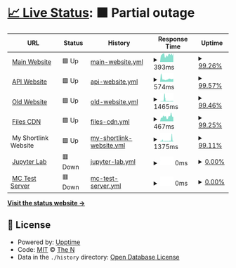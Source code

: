 # [📈 Live Status](https://uptime.therealzzy.xyz): <!--live status--> **🟧 Partial outage**

<!--start: status pages-->
<!-- This summary is generated by Upptime (https://github.com/upptime/upptime) -->
<!-- Do not edit this manually, your changes will be overwritten -->
<!-- prettier-ignore -->
| URL | Status | History | Response Time | Uptime |
| --- | ------ | ------- | ------------- | ------ |
| <img alt="" src="https://icons.duckduckgo.com/ip3/therealzzy.xyz.ico" height="13"> [Main Website](https://therealzzy.xyz) | 🟩 Up | [main-website.yml](https://github.com/then77/web-uptime/commits/HEAD/history/main-website.yml) | <details><summary><img alt="Response time graph" src="./graphs/main-website/response-time-week.png" height="20"> 393ms</summary><br><a href="https://uptime.therealzzy.xyz/history/main-website"><img alt="Response time 378" src="https://img.shields.io/endpoint?url=https%3A%2F%2Fraw.githubusercontent.com%2Fthen77%2Fweb-uptime%2FHEAD%2Fapi%2Fmain-website%2Fresponse-time.json"></a><br><a href="https://uptime.therealzzy.xyz/history/main-website"><img alt="24-hour response time 489" src="https://img.shields.io/endpoint?url=https%3A%2F%2Fraw.githubusercontent.com%2Fthen77%2Fweb-uptime%2FHEAD%2Fapi%2Fmain-website%2Fresponse-time-day.json"></a><br><a href="https://uptime.therealzzy.xyz/history/main-website"><img alt="7-day response time 393" src="https://img.shields.io/endpoint?url=https%3A%2F%2Fraw.githubusercontent.com%2Fthen77%2Fweb-uptime%2FHEAD%2Fapi%2Fmain-website%2Fresponse-time-week.json"></a><br><a href="https://uptime.therealzzy.xyz/history/main-website"><img alt="30-day response time 378" src="https://img.shields.io/endpoint?url=https%3A%2F%2Fraw.githubusercontent.com%2Fthen77%2Fweb-uptime%2FHEAD%2Fapi%2Fmain-website%2Fresponse-time-month.json"></a><br><a href="https://uptime.therealzzy.xyz/history/main-website"><img alt="1-year response time 378" src="https://img.shields.io/endpoint?url=https%3A%2F%2Fraw.githubusercontent.com%2Fthen77%2Fweb-uptime%2FHEAD%2Fapi%2Fmain-website%2Fresponse-time-year.json"></a></details> | <details><summary><a href="https://uptime.therealzzy.xyz/history/main-website">99.26%</a></summary><a href="https://uptime.therealzzy.xyz/history/main-website"><img alt="All-time uptime 99.67%" src="https://img.shields.io/endpoint?url=https%3A%2F%2Fraw.githubusercontent.com%2Fthen77%2Fweb-uptime%2FHEAD%2Fapi%2Fmain-website%2Fuptime.json"></a><br><a href="https://uptime.therealzzy.xyz/history/main-website"><img alt="24-hour uptime 100.00%" src="https://img.shields.io/endpoint?url=https%3A%2F%2Fraw.githubusercontent.com%2Fthen77%2Fweb-uptime%2FHEAD%2Fapi%2Fmain-website%2Fuptime-day.json"></a><br><a href="https://uptime.therealzzy.xyz/history/main-website"><img alt="7-day uptime 99.26%" src="https://img.shields.io/endpoint?url=https%3A%2F%2Fraw.githubusercontent.com%2Fthen77%2Fweb-uptime%2FHEAD%2Fapi%2Fmain-website%2Fuptime-week.json"></a><br><a href="https://uptime.therealzzy.xyz/history/main-website"><img alt="30-day uptime 99.67%" src="https://img.shields.io/endpoint?url=https%3A%2F%2Fraw.githubusercontent.com%2Fthen77%2Fweb-uptime%2FHEAD%2Fapi%2Fmain-website%2Fuptime-month.json"></a><br><a href="https://uptime.therealzzy.xyz/history/main-website"><img alt="1-year uptime 99.67%" src="https://img.shields.io/endpoint?url=https%3A%2F%2Fraw.githubusercontent.com%2Fthen77%2Fweb-uptime%2FHEAD%2Fapi%2Fmain-website%2Fuptime-year.json"></a></details>
| <img alt="" src="https://icons.duckduckgo.com/ip3/api.therealzzy.xyz.ico" height="13"> [API Website](https://api.therealzzy.xyz) | 🟩 Up | [api-website.yml](https://github.com/then77/web-uptime/commits/HEAD/history/api-website.yml) | <details><summary><img alt="Response time graph" src="./graphs/api-website/response-time-week.png" height="20"> 574ms</summary><br><a href="https://uptime.therealzzy.xyz/history/api-website"><img alt="Response time 569" src="https://img.shields.io/endpoint?url=https%3A%2F%2Fraw.githubusercontent.com%2Fthen77%2Fweb-uptime%2FHEAD%2Fapi%2Fapi-website%2Fresponse-time.json"></a><br><a href="https://uptime.therealzzy.xyz/history/api-website"><img alt="24-hour response time 592" src="https://img.shields.io/endpoint?url=https%3A%2F%2Fraw.githubusercontent.com%2Fthen77%2Fweb-uptime%2FHEAD%2Fapi%2Fapi-website%2Fresponse-time-day.json"></a><br><a href="https://uptime.therealzzy.xyz/history/api-website"><img alt="7-day response time 574" src="https://img.shields.io/endpoint?url=https%3A%2F%2Fraw.githubusercontent.com%2Fthen77%2Fweb-uptime%2FHEAD%2Fapi%2Fapi-website%2Fresponse-time-week.json"></a><br><a href="https://uptime.therealzzy.xyz/history/api-website"><img alt="30-day response time 569" src="https://img.shields.io/endpoint?url=https%3A%2F%2Fraw.githubusercontent.com%2Fthen77%2Fweb-uptime%2FHEAD%2Fapi%2Fapi-website%2Fresponse-time-month.json"></a><br><a href="https://uptime.therealzzy.xyz/history/api-website"><img alt="1-year response time 569" src="https://img.shields.io/endpoint?url=https%3A%2F%2Fraw.githubusercontent.com%2Fthen77%2Fweb-uptime%2FHEAD%2Fapi%2Fapi-website%2Fresponse-time-year.json"></a></details> | <details><summary><a href="https://uptime.therealzzy.xyz/history/api-website">99.57%</a></summary><a href="https://uptime.therealzzy.xyz/history/api-website"><img alt="All-time uptime 99.80%" src="https://img.shields.io/endpoint?url=https%3A%2F%2Fraw.githubusercontent.com%2Fthen77%2Fweb-uptime%2FHEAD%2Fapi%2Fapi-website%2Fuptime.json"></a><br><a href="https://uptime.therealzzy.xyz/history/api-website"><img alt="24-hour uptime 100.00%" src="https://img.shields.io/endpoint?url=https%3A%2F%2Fraw.githubusercontent.com%2Fthen77%2Fweb-uptime%2FHEAD%2Fapi%2Fapi-website%2Fuptime-day.json"></a><br><a href="https://uptime.therealzzy.xyz/history/api-website"><img alt="7-day uptime 99.57%" src="https://img.shields.io/endpoint?url=https%3A%2F%2Fraw.githubusercontent.com%2Fthen77%2Fweb-uptime%2FHEAD%2Fapi%2Fapi-website%2Fuptime-week.json"></a><br><a href="https://uptime.therealzzy.xyz/history/api-website"><img alt="30-day uptime 99.80%" src="https://img.shields.io/endpoint?url=https%3A%2F%2Fraw.githubusercontent.com%2Fthen77%2Fweb-uptime%2FHEAD%2Fapi%2Fapi-website%2Fuptime-month.json"></a><br><a href="https://uptime.therealzzy.xyz/history/api-website"><img alt="1-year uptime 99.80%" src="https://img.shields.io/endpoint?url=https%3A%2F%2Fraw.githubusercontent.com%2Fthen77%2Fweb-uptime%2FHEAD%2Fapi%2Fapi-website%2Fuptime-year.json"></a></details>
| <img alt="" src="https://icons.duckduckgo.com/ip3/site.therealzzy.xyz.ico" height="13"> [Old Website](https://site.therealzzy.xyz) | 🟩 Up | [old-website.yml](https://github.com/then77/web-uptime/commits/HEAD/history/old-website.yml) | <details><summary><img alt="Response time graph" src="./graphs/old-website/response-time-week.png" height="20"> 1465ms</summary><br><a href="https://uptime.therealzzy.xyz/history/old-website"><img alt="Response time 1007" src="https://img.shields.io/endpoint?url=https%3A%2F%2Fraw.githubusercontent.com%2Fthen77%2Fweb-uptime%2FHEAD%2Fapi%2Fold-website%2Fresponse-time.json"></a><br><a href="https://uptime.therealzzy.xyz/history/old-website"><img alt="24-hour response time 488" src="https://img.shields.io/endpoint?url=https%3A%2F%2Fraw.githubusercontent.com%2Fthen77%2Fweb-uptime%2FHEAD%2Fapi%2Fold-website%2Fresponse-time-day.json"></a><br><a href="https://uptime.therealzzy.xyz/history/old-website"><img alt="7-day response time 1465" src="https://img.shields.io/endpoint?url=https%3A%2F%2Fraw.githubusercontent.com%2Fthen77%2Fweb-uptime%2FHEAD%2Fapi%2Fold-website%2Fresponse-time-week.json"></a><br><a href="https://uptime.therealzzy.xyz/history/old-website"><img alt="30-day response time 1007" src="https://img.shields.io/endpoint?url=https%3A%2F%2Fraw.githubusercontent.com%2Fthen77%2Fweb-uptime%2FHEAD%2Fapi%2Fold-website%2Fresponse-time-month.json"></a><br><a href="https://uptime.therealzzy.xyz/history/old-website"><img alt="1-year response time 1007" src="https://img.shields.io/endpoint?url=https%3A%2F%2Fraw.githubusercontent.com%2Fthen77%2Fweb-uptime%2FHEAD%2Fapi%2Fold-website%2Fresponse-time-year.json"></a></details> | <details><summary><a href="https://uptime.therealzzy.xyz/history/old-website">99.46%</a></summary><a href="https://uptime.therealzzy.xyz/history/old-website"><img alt="All-time uptime 99.76%" src="https://img.shields.io/endpoint?url=https%3A%2F%2Fraw.githubusercontent.com%2Fthen77%2Fweb-uptime%2FHEAD%2Fapi%2Fold-website%2Fuptime.json"></a><br><a href="https://uptime.therealzzy.xyz/history/old-website"><img alt="24-hour uptime 100.00%" src="https://img.shields.io/endpoint?url=https%3A%2F%2Fraw.githubusercontent.com%2Fthen77%2Fweb-uptime%2FHEAD%2Fapi%2Fold-website%2Fuptime-day.json"></a><br><a href="https://uptime.therealzzy.xyz/history/old-website"><img alt="7-day uptime 99.46%" src="https://img.shields.io/endpoint?url=https%3A%2F%2Fraw.githubusercontent.com%2Fthen77%2Fweb-uptime%2FHEAD%2Fapi%2Fold-website%2Fuptime-week.json"></a><br><a href="https://uptime.therealzzy.xyz/history/old-website"><img alt="30-day uptime 99.76%" src="https://img.shields.io/endpoint?url=https%3A%2F%2Fraw.githubusercontent.com%2Fthen77%2Fweb-uptime%2FHEAD%2Fapi%2Fold-website%2Fuptime-month.json"></a><br><a href="https://uptime.therealzzy.xyz/history/old-website"><img alt="1-year uptime 99.76%" src="https://img.shields.io/endpoint?url=https%3A%2F%2Fraw.githubusercontent.com%2Fthen77%2Fweb-uptime%2FHEAD%2Fapi%2Fold-website%2Fuptime-year.json"></a></details>
| <img alt="" src="https://icons.duckduckgo.com/ip3/files.therealzzy.xyz.ico" height="13"> [Files CDN](https://files.therealzzy.xyz) | 🟩 Up | [files-cdn.yml](https://github.com/then77/web-uptime/commits/HEAD/history/files-cdn.yml) | <details><summary><img alt="Response time graph" src="./graphs/files-cdn/response-time-week.png" height="20"> 467ms</summary><br><a href="https://uptime.therealzzy.xyz/history/files-cdn"><img alt="Response time 454" src="https://img.shields.io/endpoint?url=https%3A%2F%2Fraw.githubusercontent.com%2Fthen77%2Fweb-uptime%2FHEAD%2Fapi%2Ffiles-cdn%2Fresponse-time.json"></a><br><a href="https://uptime.therealzzy.xyz/history/files-cdn"><img alt="24-hour response time 458" src="https://img.shields.io/endpoint?url=https%3A%2F%2Fraw.githubusercontent.com%2Fthen77%2Fweb-uptime%2FHEAD%2Fapi%2Ffiles-cdn%2Fresponse-time-day.json"></a><br><a href="https://uptime.therealzzy.xyz/history/files-cdn"><img alt="7-day response time 467" src="https://img.shields.io/endpoint?url=https%3A%2F%2Fraw.githubusercontent.com%2Fthen77%2Fweb-uptime%2FHEAD%2Fapi%2Ffiles-cdn%2Fresponse-time-week.json"></a><br><a href="https://uptime.therealzzy.xyz/history/files-cdn"><img alt="30-day response time 454" src="https://img.shields.io/endpoint?url=https%3A%2F%2Fraw.githubusercontent.com%2Fthen77%2Fweb-uptime%2FHEAD%2Fapi%2Ffiles-cdn%2Fresponse-time-month.json"></a><br><a href="https://uptime.therealzzy.xyz/history/files-cdn"><img alt="1-year response time 454" src="https://img.shields.io/endpoint?url=https%3A%2F%2Fraw.githubusercontent.com%2Fthen77%2Fweb-uptime%2FHEAD%2Fapi%2Ffiles-cdn%2Fresponse-time-year.json"></a></details> | <details><summary><a href="https://uptime.therealzzy.xyz/history/files-cdn">99.25%</a></summary><a href="https://uptime.therealzzy.xyz/history/files-cdn"><img alt="All-time uptime 99.66%" src="https://img.shields.io/endpoint?url=https%3A%2F%2Fraw.githubusercontent.com%2Fthen77%2Fweb-uptime%2FHEAD%2Fapi%2Ffiles-cdn%2Fuptime.json"></a><br><a href="https://uptime.therealzzy.xyz/history/files-cdn"><img alt="24-hour uptime 100.00%" src="https://img.shields.io/endpoint?url=https%3A%2F%2Fraw.githubusercontent.com%2Fthen77%2Fweb-uptime%2FHEAD%2Fapi%2Ffiles-cdn%2Fuptime-day.json"></a><br><a href="https://uptime.therealzzy.xyz/history/files-cdn"><img alt="7-day uptime 99.25%" src="https://img.shields.io/endpoint?url=https%3A%2F%2Fraw.githubusercontent.com%2Fthen77%2Fweb-uptime%2FHEAD%2Fapi%2Ffiles-cdn%2Fuptime-week.json"></a><br><a href="https://uptime.therealzzy.xyz/history/files-cdn"><img alt="30-day uptime 99.66%" src="https://img.shields.io/endpoint?url=https%3A%2F%2Fraw.githubusercontent.com%2Fthen77%2Fweb-uptime%2FHEAD%2Fapi%2Ffiles-cdn%2Fuptime-month.json"></a><br><a href="https://uptime.therealzzy.xyz/history/files-cdn"><img alt="1-year uptime 99.66%" src="https://img.shields.io/endpoint?url=https%3A%2F%2Fraw.githubusercontent.com%2Fthen77%2Fweb-uptime%2FHEAD%2Fapi%2Ffiles-cdn%2Fuptime-year.json"></a></details>
| <img alt="" src="https://icons.duckduckgo.com/ip3/null.ico" height="13"> My Shortlink Website | 🟩 Up | [my-shortlink-website.yml](https://github.com/then77/web-uptime/commits/HEAD/history/my-shortlink-website.yml) | <details><summary><img alt="Response time graph" src="./graphs/my-shortlink-website/response-time-week.png" height="20"> 1375ms</summary><br><a href="https://uptime.therealzzy.xyz/history/my-shortlink-website"><img alt="Response time 943" src="https://img.shields.io/endpoint?url=https%3A%2F%2Fraw.githubusercontent.com%2Fthen77%2Fweb-uptime%2FHEAD%2Fapi%2Fmy-shortlink-website%2Fresponse-time.json"></a><br><a href="https://uptime.therealzzy.xyz/history/my-shortlink-website"><img alt="24-hour response time 727" src="https://img.shields.io/endpoint?url=https%3A%2F%2Fraw.githubusercontent.com%2Fthen77%2Fweb-uptime%2FHEAD%2Fapi%2Fmy-shortlink-website%2Fresponse-time-day.json"></a><br><a href="https://uptime.therealzzy.xyz/history/my-shortlink-website"><img alt="7-day response time 1375" src="https://img.shields.io/endpoint?url=https%3A%2F%2Fraw.githubusercontent.com%2Fthen77%2Fweb-uptime%2FHEAD%2Fapi%2Fmy-shortlink-website%2Fresponse-time-week.json"></a><br><a href="https://uptime.therealzzy.xyz/history/my-shortlink-website"><img alt="30-day response time 943" src="https://img.shields.io/endpoint?url=https%3A%2F%2Fraw.githubusercontent.com%2Fthen77%2Fweb-uptime%2FHEAD%2Fapi%2Fmy-shortlink-website%2Fresponse-time-month.json"></a><br><a href="https://uptime.therealzzy.xyz/history/my-shortlink-website"><img alt="1-year response time 943" src="https://img.shields.io/endpoint?url=https%3A%2F%2Fraw.githubusercontent.com%2Fthen77%2Fweb-uptime%2FHEAD%2Fapi%2Fmy-shortlink-website%2Fresponse-time-year.json"></a></details> | <details><summary><a href="https://uptime.therealzzy.xyz/history/my-shortlink-website">99.11%</a></summary><a href="https://uptime.therealzzy.xyz/history/my-shortlink-website"><img alt="All-time uptime 99.60%" src="https://img.shields.io/endpoint?url=https%3A%2F%2Fraw.githubusercontent.com%2Fthen77%2Fweb-uptime%2FHEAD%2Fapi%2Fmy-shortlink-website%2Fuptime.json"></a><br><a href="https://uptime.therealzzy.xyz/history/my-shortlink-website"><img alt="24-hour uptime 100.00%" src="https://img.shields.io/endpoint?url=https%3A%2F%2Fraw.githubusercontent.com%2Fthen77%2Fweb-uptime%2FHEAD%2Fapi%2Fmy-shortlink-website%2Fuptime-day.json"></a><br><a href="https://uptime.therealzzy.xyz/history/my-shortlink-website"><img alt="7-day uptime 99.11%" src="https://img.shields.io/endpoint?url=https%3A%2F%2Fraw.githubusercontent.com%2Fthen77%2Fweb-uptime%2FHEAD%2Fapi%2Fmy-shortlink-website%2Fuptime-week.json"></a><br><a href="https://uptime.therealzzy.xyz/history/my-shortlink-website"><img alt="30-day uptime 99.60%" src="https://img.shields.io/endpoint?url=https%3A%2F%2Fraw.githubusercontent.com%2Fthen77%2Fweb-uptime%2FHEAD%2Fapi%2Fmy-shortlink-website%2Fuptime-month.json"></a><br><a href="https://uptime.therealzzy.xyz/history/my-shortlink-website"><img alt="1-year uptime 99.60%" src="https://img.shields.io/endpoint?url=https%3A%2F%2Fraw.githubusercontent.com%2Fthen77%2Fweb-uptime%2FHEAD%2Fapi%2Fmy-shortlink-website%2Fuptime-year.json"></a></details>
| <img alt="" src="https://icons.duckduckgo.com/ip3/pylab.therealzzy.xyz.ico" height="13"> [Jupyter Lab](https://pylab.therealzzy.xyz) | 🟥 Down | [jupyter-lab.yml](https://github.com/then77/web-uptime/commits/HEAD/history/jupyter-lab.yml) | <details><summary><img alt="Response time graph" src="./graphs/jupyter-lab/response-time-week.png" height="20"> 0ms</summary><br><a href="https://uptime.therealzzy.xyz/history/jupyter-lab"><img alt="Response time 0" src="https://img.shields.io/endpoint?url=https%3A%2F%2Fraw.githubusercontent.com%2Fthen77%2Fweb-uptime%2FHEAD%2Fapi%2Fjupyter-lab%2Fresponse-time.json"></a><br><a href="https://uptime.therealzzy.xyz/history/jupyter-lab"><img alt="24-hour response time 0" src="https://img.shields.io/endpoint?url=https%3A%2F%2Fraw.githubusercontent.com%2Fthen77%2Fweb-uptime%2FHEAD%2Fapi%2Fjupyter-lab%2Fresponse-time-day.json"></a><br><a href="https://uptime.therealzzy.xyz/history/jupyter-lab"><img alt="7-day response time 0" src="https://img.shields.io/endpoint?url=https%3A%2F%2Fraw.githubusercontent.com%2Fthen77%2Fweb-uptime%2FHEAD%2Fapi%2Fjupyter-lab%2Fresponse-time-week.json"></a><br><a href="https://uptime.therealzzy.xyz/history/jupyter-lab"><img alt="30-day response time 0" src="https://img.shields.io/endpoint?url=https%3A%2F%2Fraw.githubusercontent.com%2Fthen77%2Fweb-uptime%2FHEAD%2Fapi%2Fjupyter-lab%2Fresponse-time-month.json"></a><br><a href="https://uptime.therealzzy.xyz/history/jupyter-lab"><img alt="1-year response time 0" src="https://img.shields.io/endpoint?url=https%3A%2F%2Fraw.githubusercontent.com%2Fthen77%2Fweb-uptime%2FHEAD%2Fapi%2Fjupyter-lab%2Fresponse-time-year.json"></a></details> | <details><summary><a href="https://uptime.therealzzy.xyz/history/jupyter-lab">0.00%</a></summary><a href="https://uptime.therealzzy.xyz/history/jupyter-lab"><img alt="All-time uptime 0.00%" src="https://img.shields.io/endpoint?url=https%3A%2F%2Fraw.githubusercontent.com%2Fthen77%2Fweb-uptime%2FHEAD%2Fapi%2Fjupyter-lab%2Fuptime.json"></a><br><a href="https://uptime.therealzzy.xyz/history/jupyter-lab"><img alt="24-hour uptime 0.00%" src="https://img.shields.io/endpoint?url=https%3A%2F%2Fraw.githubusercontent.com%2Fthen77%2Fweb-uptime%2FHEAD%2Fapi%2Fjupyter-lab%2Fuptime-day.json"></a><br><a href="https://uptime.therealzzy.xyz/history/jupyter-lab"><img alt="7-day uptime 0.00%" src="https://img.shields.io/endpoint?url=https%3A%2F%2Fraw.githubusercontent.com%2Fthen77%2Fweb-uptime%2FHEAD%2Fapi%2Fjupyter-lab%2Fuptime-week.json"></a><br><a href="https://uptime.therealzzy.xyz/history/jupyter-lab"><img alt="30-day uptime 0.00%" src="https://img.shields.io/endpoint?url=https%3A%2F%2Fraw.githubusercontent.com%2Fthen77%2Fweb-uptime%2FHEAD%2Fapi%2Fjupyter-lab%2Fuptime-month.json"></a><br><a href="https://uptime.therealzzy.xyz/history/jupyter-lab"><img alt="1-year uptime 0.00%" src="https://img.shields.io/endpoint?url=https%3A%2F%2Fraw.githubusercontent.com%2Fthen77%2Fweb-uptime%2FHEAD%2Fapi%2Fjupyter-lab%2Fuptime-year.json"></a></details>
| <img alt="" src="https://icons.duckduckgo.com/ip3/play.therealzzy.xyz.ico" height="13"> [MC Test Server](https://play.therealzzy.xyz) | 🟥 Down | [mc-test-server.yml](https://github.com/then77/web-uptime/commits/HEAD/history/mc-test-server.yml) | <details><summary><img alt="Response time graph" src="./graphs/mc-test-server/response-time-week.png" height="20"> 0ms</summary><br><a href="https://uptime.therealzzy.xyz/history/mc-test-server"><img alt="Response time 0" src="https://img.shields.io/endpoint?url=https%3A%2F%2Fraw.githubusercontent.com%2Fthen77%2Fweb-uptime%2FHEAD%2Fapi%2Fmc-test-server%2Fresponse-time.json"></a><br><a href="https://uptime.therealzzy.xyz/history/mc-test-server"><img alt="24-hour response time 0" src="https://img.shields.io/endpoint?url=https%3A%2F%2Fraw.githubusercontent.com%2Fthen77%2Fweb-uptime%2FHEAD%2Fapi%2Fmc-test-server%2Fresponse-time-day.json"></a><br><a href="https://uptime.therealzzy.xyz/history/mc-test-server"><img alt="7-day response time 0" src="https://img.shields.io/endpoint?url=https%3A%2F%2Fraw.githubusercontent.com%2Fthen77%2Fweb-uptime%2FHEAD%2Fapi%2Fmc-test-server%2Fresponse-time-week.json"></a><br><a href="https://uptime.therealzzy.xyz/history/mc-test-server"><img alt="30-day response time 0" src="https://img.shields.io/endpoint?url=https%3A%2F%2Fraw.githubusercontent.com%2Fthen77%2Fweb-uptime%2FHEAD%2Fapi%2Fmc-test-server%2Fresponse-time-month.json"></a><br><a href="https://uptime.therealzzy.xyz/history/mc-test-server"><img alt="1-year response time 0" src="https://img.shields.io/endpoint?url=https%3A%2F%2Fraw.githubusercontent.com%2Fthen77%2Fweb-uptime%2FHEAD%2Fapi%2Fmc-test-server%2Fresponse-time-year.json"></a></details> | <details><summary><a href="https://uptime.therealzzy.xyz/history/mc-test-server">0.00%</a></summary><a href="https://uptime.therealzzy.xyz/history/mc-test-server"><img alt="All-time uptime 0.00%" src="https://img.shields.io/endpoint?url=https%3A%2F%2Fraw.githubusercontent.com%2Fthen77%2Fweb-uptime%2FHEAD%2Fapi%2Fmc-test-server%2Fuptime.json"></a><br><a href="https://uptime.therealzzy.xyz/history/mc-test-server"><img alt="24-hour uptime 0.00%" src="https://img.shields.io/endpoint?url=https%3A%2F%2Fraw.githubusercontent.com%2Fthen77%2Fweb-uptime%2FHEAD%2Fapi%2Fmc-test-server%2Fuptime-day.json"></a><br><a href="https://uptime.therealzzy.xyz/history/mc-test-server"><img alt="7-day uptime 0.00%" src="https://img.shields.io/endpoint?url=https%3A%2F%2Fraw.githubusercontent.com%2Fthen77%2Fweb-uptime%2FHEAD%2Fapi%2Fmc-test-server%2Fuptime-week.json"></a><br><a href="https://uptime.therealzzy.xyz/history/mc-test-server"><img alt="30-day uptime 0.00%" src="https://img.shields.io/endpoint?url=https%3A%2F%2Fraw.githubusercontent.com%2Fthen77%2Fweb-uptime%2FHEAD%2Fapi%2Fmc-test-server%2Fuptime-month.json"></a><br><a href="https://uptime.therealzzy.xyz/history/mc-test-server"><img alt="1-year uptime 0.00%" src="https://img.shields.io/endpoint?url=https%3A%2F%2Fraw.githubusercontent.com%2Fthen77%2Fweb-uptime%2FHEAD%2Fapi%2Fmc-test-server%2Fuptime-year.json"></a></details>

<!--end: status pages-->

[**Visit the status website →**](https://uptime.therealzzy.xyz)

## 📄 License

- Powered by: [Upptime](https://github.com/upptime/upptime)
- Code: [MIT](./LICENSE) © [The N](https://therealzzy.xyz)
- Data in the `./history` directory: [Open Database License](https://opendatacommons.org/licenses/odbl/1-0/)
